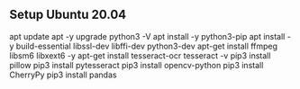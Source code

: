 ## Setup Ubuntu 20.04

apt update
apt -y upgrade
python3 -V
apt install -y python3-pip
apt install -y build-essential libssl-dev libffi-dev python3-dev
apt-get install ffmpeg libsm6 libxext6  -y
apt-get install tesseract-ocr
tesseract -v
pip3 install pillow
pip3 install pytesseract
pip3 install opencv-python
pip3 install CherryPy
pip3 install pandas
